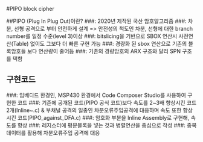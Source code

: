 #PIPO block cipher

##PIPO (Plug In Plug Out)이란?
  ###: 2020년 제작된 국산 암호알고리즘
  ###: 차분, 선형 공격으로 부터 안전하게 설계  => 안전성의 척도인 차분, 선형에 대한 branch number를 일정 수준(level 3)이상
  ###: bitslicing을 기반으로 SBOX 연산시 사전연산(Table) 없이도 그보다 더 빠른 구현 가능
  ###: 경량화 된 sbox 연산으로 기존의 블록암호들 보다 연산량이 줄어듬
  ###: 기존의 경량암호의 ARX 구조와 달리 SPN 구조를 택함
  
## 구현코드 
  ###: 임베디드 환경인, MSP430 환경에서 Code Composer Studio를 사용하여 구현한 코드
  ###: 기존에 공개된 코드(PIPO 공식 코드)보다 속도를 2~3배 향상시킨 코드 2개(Inline~.c) & 부채널 공격의 일종인 차분오류주입공격에 대응하며 속도 또한 향상시킨 코드(PIPO_against_DFA.c)
  ###: 암호화 부분을 Inline Assembly로 구현해, 속도를 향상
  ###: 레지스터에 평문블록을 넣는 것과 병렬연산을 중심으로 작성
  ###: 중복데이터를 활용해 차분오류주입 공격에 대응
